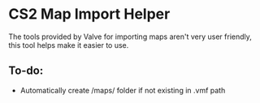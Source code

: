 # CS2 Map Import Helper
The tools provided by Valve for importing maps aren't very user friendly, this tool helps make it easier to use.

## To-do:
- Automatically create /maps/ folder if not existing in .vmf path

